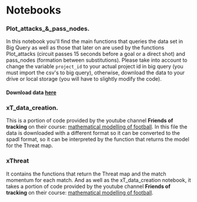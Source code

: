 # Notebooks
### Plot_attacks_&_pass_nodes.
In this notebook you'll find the main functions that queries the data set in Big Query as well as those that later on are used by the functions Plot_attacks (circuit passes 15 seconds before a goal or a direct shot) and pass_nodes (formation between substitutions). 
Please take into account to change the variable `project_id` to your actual project id in big query (you must import the csv's to big query), otherwise, download the data to your drive or local storage (you will have to slightly modify the code).

#### **Download data [here](https://drive.google.com/drive/folders/1zwBzLcByPDMNBINZMf2LPqv91XemoEtv?usp=drive_link/ "here")**

### xT_data_creation.
This is a portion of code provided by the youtube channel **Friends of tracking** on their course: [mathematical modelling of football](https://www.youtube.com/playlist?list=PLedeYskZY0vBOdQ6Uc9eZjZ2-nz1JT3R7/ "here").
In this file the data is downloaded with a different format so it can be converted to the spadl format, so it can be interpreted by the function that returns the model for the Threat map.

### xThreat

It contains the functions that return the Threat map and the match momentum for each match. And as well as the  xT_data_creation notebook, it takes a portion of code provided by the youtube channel **Friends of tracking** on their course: [mathematical modelling of football](https://www.youtube.com/playlist?list=PLedeYskZY0vBOdQ6Uc9eZjZ2-nz1JT3R7/ "here").

